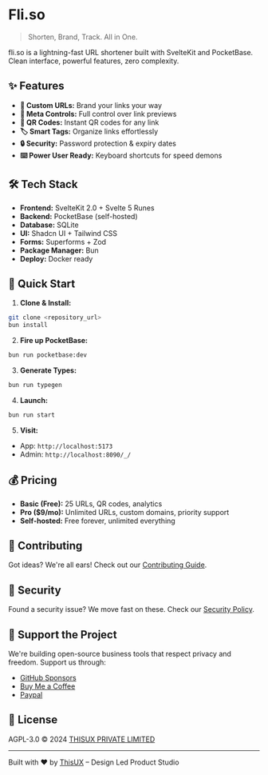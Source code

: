 # Fli.so

> Shorten, Brand, Track. All in One.

fli.so is a lightning-fast URL shortener built with SvelteKit and PocketBase. Clean interface, powerful features, zero complexity.

## ✨ Features

- **🎯 Custom URLs:** Brand your links your way
- **🎨 Meta Controls:** Full control over link previews
- **📱 QR Codes:** Instant QR codes for any link
- **🏷️ Smart Tags:** Organize links effortlessly
- **🔒 Security:** Password protection & expiry dates
- **⌨️ Power User Ready:** Keyboard shortcuts for speed demons

## 🛠️ Tech Stack

- **Frontend:** SvelteKit 2.0 + Svelte 5 Runes
- **Backend:** PocketBase (self-hosted)
- **Database:** SQLite
- **UI:** Shadcn UI + Tailwind CSS
- **Forms:** Superforms + Zod
- **Package Manager:** Bun
- **Deploy:** Docker ready

## 🚀 Quick Start

1. **Clone & Install:**
```bash
git clone <repository_url>
bun install
```

2. **Fire up PocketBase:**
```bash
bun run pocketbase:dev
```

3. **Generate Types:**
```bash
bun run typegen
```

4. **Launch:**
```bash
bun run start
```

5. **Visit:**
- App: `http://localhost:5173`
- Admin: `http://localhost:8090/_/`

## 💰 Pricing

- **Basic (Free):** 25 URLs, QR codes, analytics
- **Pro ($9/mo):** Unlimited URLs, custom domains, priority support
- **Self-hosted:** Free forever, unlimited everything

## 🤝 Contributing

Got ideas? We're all ears! Check out our [Contributing Guide](CONTRIBUTING.md).

## 🔐 Security

Found a security issue? We move fast on these. Check our [Security Policy](SECURITY.md).

## 💪 Support the Project

We're building open-source business tools that respect privacy and freedom. Support us through:

- [GitHub Sponsors](https://github.com/sponsors/thisux)
- [Buy Me a Coffee](https://buymeacoffee.com/imsanju)
- [Paypal](https://www.paypal.com/paypalme2/spikeysanju)

## 📝 License

AGPL-3.0 © 2024 [THISUX PRIVATE LIMITED](https://thisux.com)

---

Built with ❤️ by [ThisUX](https://thisux.com) – Design Led Product Studio


